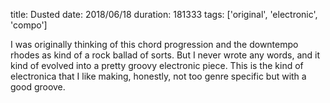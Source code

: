 title: Dusted
date: 2018/06/18
duration: 181333
tags: ['original', 'electronic', 'compo']

I was originally thinking of this chord progression and the downtempo rhodes as kind of a rock ballad of sorts. But I never wrote any words, and it kind of evolved into a pretty groovy electronic piece. This is the kind of electronica that I like making, honestly, not too genre specific but with a good groove.